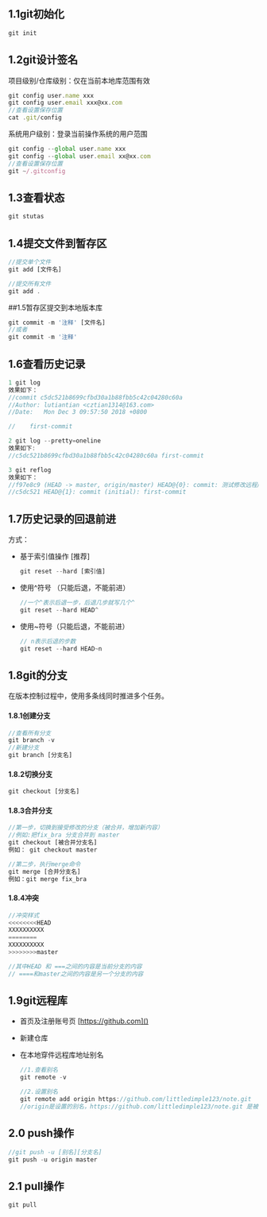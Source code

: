 

## 1.1git初始化

```javascript
git init
```



## 1.2git设计签名

项目级别/仓库级别：仅在当前本地库范围有效

```javascript
git config user.name xxx
git config user.email xxx@xx.com
//查看设置保存位置
cat .git/config
```

系统用户级别：登录当前操作系统的用户范围

```javascript
git config --global user.name xxx
git config --global user.email xx@xx.com
//查看设置保存位置
git ~/.gitconfig
```

## 1.3查看状态

```javascript
git stutas
```

## 1.4提交文件到暂存区

```javascript
//提交单个文件
git add [文件名]

//提交所有文件
git add .
```

##1.5暂存区提交到本地版本库

```javascript
git commit -m '注释' [文件名]
//或者
git commit -m '注释'
```

## 1.6查看历史记录

```javascript
1 git log
效果如下：
//commit c5dc521b8699cfbd30a1b88fbb5c42c04280c60a
//Author: lutiantian <cztian1314@163.com>
//Date:   Mon Dec 3 09:57:50 2018 +0800

//    first-commit

2 git log --pretty=oneline
效果如下:
//c5dc521b8699cfbd30a1b88fbb5c42c04280c60a first-commit

3 git reflog
效果如下：
//f97e8c9 (HEAD -> master, origin/master) HEAD@{0}: commit: 测试修改远程库名字
//c5dc521 HEAD@{1}: commit (initial): first-commit

```

## 1.7历史记录的回退前进

方式：

+ 基于索引值操作 [推荐]

  ```javascript
  git reset --hard [索引值]
  ```

  

+ 使用^符号 （只能后退，不能前进）

  ```javascript
  //一个^表示后退一步，后退几步就写几个^
  git reset --hard HEAD^
  ```

  

+ 使用~符号（只能后退，不能前进）

  ```javascript
  // n表示后退的步数
  git reset --hard HEAD~n
  ```

## 1.8git的分支

在版本控制过程中，使用多条线同时推进多个任务。

#### 1.8.1创建分支

```javascript
//查看所有分支
git branch -v
//新建分支
git branch [分支名]
```

#### 1.8.2切换分支

```javascript
git checkout [分支名]
```

#### 1.8.3合并分支

```javascript
//第一步，切换到接受修改的分支（被合并，增加新内容）
//例如:把fix_bra 分支合并到 master
git checkout [被合并分支名]
例如： git checkout master

//第二步，执行merge命令
git merge [合并分支名]
例如：git merge fix_bra
```

#### 1.8.4冲突

```javascript
//冲突样式
<<<<<<<<HEAD
XXXXXXXXXX
========
XXXXXXXXXX
>>>>>>>>master

//其中HEAD 和 ===之间的内容是当前分支的内容
// ====和master之间的内容是另一个分支的内容
```

## 1.9git远程库

+ 首页及注册账号页  [https://github.com]()

+ 新建仓库

+ 在本地穿件远程库地址别名

  ```javascript
  //1.查看别名
  git remote -v
  
  //2.设置别名
  git remote add origin https://github.com/littledimple123/note.git
  //origin是设置的别名，https://github.com/littledimple123/note.git 是被设置的地址
  ```

  

## 2.0  push操作

```javascript
//git push -u [别名][分支名]
git push -u origin master
```

## 2.1 pull操作

```javascript
git pull
```

